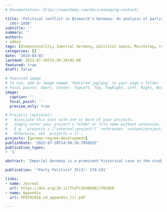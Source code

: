 ```yaml
---
# Documentation: https://wowchemy.com/docs/managing-content/

title: 'Political conflict in Bismarck’s Germany: An analysis of parliamentary voting,
  1867-1890'
subtitle: ''
summary: ''
authors:
- admin
tags: [dimensionality, Imperial Germany, political space, Reichstag, roll call votes, political development, Bismarck, political cleavages, democratisation]
categories: []
date: '2019-03-01'
lastmod: 2022-07-28T15:50:29+01:00
featured: true
draft: false

# Featured image
# To use, add an image named `featured.jpg/png` to your page's folder.
# Focal points: Smart, Center, TopLeft, Top, TopRight, Left, Right, BottomLeft, Bottom, BottomRight.
image:
  caption: ''
  focal_point: ''
  preview_only: true

# Projects (optional).
#   Associate this post with one or more of your projects.
#   Simply enter your project's folder or file name without extension.
#   E.g. `projects = ["internal-project"]` references `content/project/deep-learning/index.md`.
#   Otherwise, set `projects = []`.
projects: [german-regime-development]
publishDate: '2022-07-28T14:50:28.795093Z'
publication_types:
- '1'

abstract: 'Imperial Germany is a prominent historical case in the study of Western Europe’s political development. This article investigates the number and content of political conflict dimensions from the foundation of the modern German state in 1867 to the end of Bismarck’s reign as Chancellor in 1890. Methodologically, it applies dimension-reducing statistical methods to a novel data set of content-coded parliamentary roll call votes. The analysis suggests that the emergence of the Catholic Centre Party in 1871 permanently transformed the conflict space from a single liberal-conservative divide to a two-dimensional space that distinguished positions on socio-economic issues and regime matters, respectively. The fact that positions on redistributive and regime issues were not aligned implies that theories stressing economic inequality as a driver for regime change are of limited applicability. Instead, the case of Imperial Germany highlights the importance of cross-cutting non-economic societal cleavages and the role of societal and political organizations in drawing attention to and perpetuating these divisions.'

publication: '*Party Politics* 25(2): 179-191'

links: 
- name: Journal
  url: https://doi.org/10.1177%2F1354068817702058
- name: Appendix
  url: PPQ702058_ed_appendix_(1).pdf

---
```

